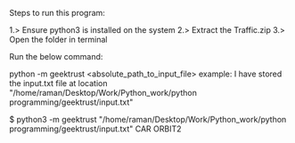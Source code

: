 
Steps to run this program:

1.> Ensure python3 is installed on the system
2.> Extract the Traffic.zip
3.> Open the folder in terminal

Run the below command:

python -m geektrust <absolute_path_to_input_file>
example:
I have stored the input.txt file at location "/home/raman/Desktop/Work/Python_work/python programming/geektrust/input.txt"

$ python3 -m geektrust "/home/raman/Desktop/Work/Python_work/python programming/geektrust/input.txt"
CAR ORBIT2
